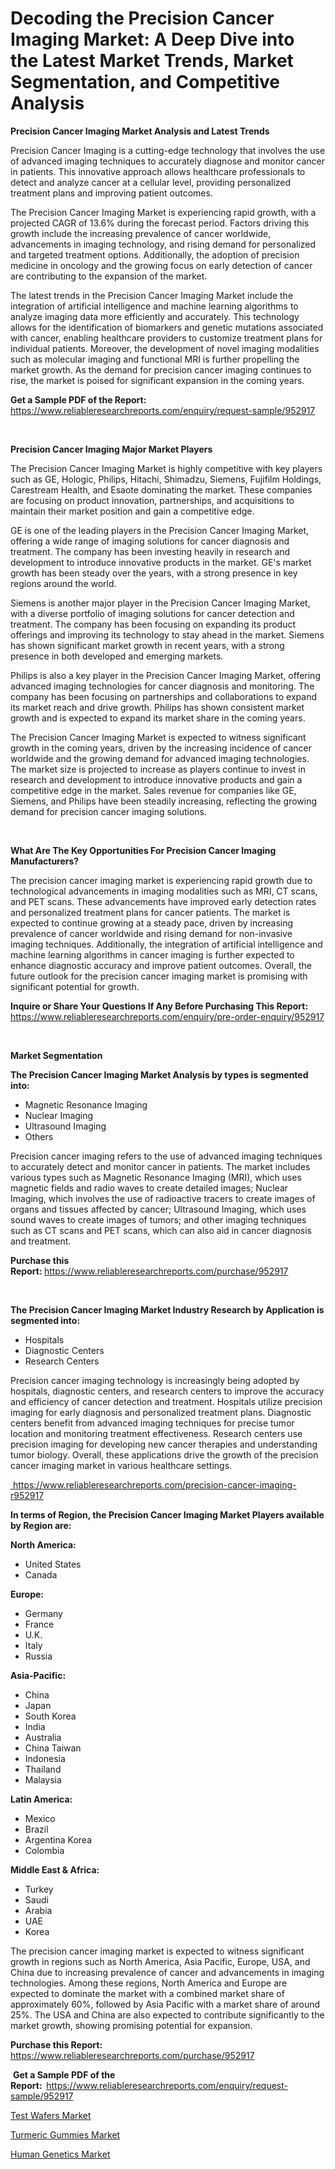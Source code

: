 <p><h1>Decoding the Precision Cancer Imaging Market: A Deep Dive into the Latest Market Trends, Market Segmentation, and Competitive Analysis</h1></p><p><strong>Precision Cancer Imaging Market Analysis and Latest Trends</strong></p>
<p><p>Precision Cancer Imaging is a cutting-edge technology that involves the use of advanced imaging techniques to accurately diagnose and monitor cancer in patients. This innovative approach allows healthcare professionals to detect and analyze cancer at a cellular level, providing personalized treatment plans and improving patient outcomes.</p><p>The Precision Cancer Imaging Market is experiencing rapid growth, with a projected CAGR of 13.6% during the forecast period. Factors driving this growth include the increasing prevalence of cancer worldwide, advancements in imaging technology, and rising demand for personalized and targeted treatment options. Additionally, the adoption of precision medicine in oncology and the growing focus on early detection of cancer are contributing to the expansion of the market.</p><p>The latest trends in the Precision Cancer Imaging Market include the integration of artificial intelligence and machine learning algorithms to analyze imaging data more efficiently and accurately. This technology allows for the identification of biomarkers and genetic mutations associated with cancer, enabling healthcare providers to customize treatment plans for individual patients. Moreover, the development of novel imaging modalities such as molecular imaging and functional MRI is further propelling the market growth. As the demand for precision cancer imaging continues to rise, the market is poised for significant expansion in the coming years.</p></p>
<p><strong>Get a Sample PDF of the Report:&nbsp;</strong> <a href="https://www.reliableresearchreports.com/enquiry/request-sample/952917">https://www.reliableresearchreports.com/enquiry/request-sample/952917</a></p>
<p>&nbsp;</p>
<p><strong>Precision Cancer Imaging Major Market Players</strong></p>
<p><p>The Precision Cancer Imaging Market is highly competitive with key players such as GE, Hologic, Philips, Hitachi, Shimadzu, Siemens, Fujifilm Holdings, Carestream Health, and Esaote dominating the market. These companies are focusing on product innovation, partnerships, and acquisitions to maintain their market position and gain a competitive edge.</p><p>GE is one of the leading players in the Precision Cancer Imaging Market, offering a wide range of imaging solutions for cancer diagnosis and treatment. The company has been investing heavily in research and development to introduce innovative products in the market. GE's market growth has been steady over the years, with a strong presence in key regions around the world.</p><p>Siemens is another major player in the Precision Cancer Imaging Market, with a diverse portfolio of imaging solutions for cancer detection and treatment. The company has been focusing on expanding its product offerings and improving its technology to stay ahead in the market. Siemens has shown significant market growth in recent years, with a strong presence in both developed and emerging markets.</p><p>Philips is also a key player in the Precision Cancer Imaging Market, offering advanced imaging technologies for cancer diagnosis and monitoring. The company has been focusing on partnerships and collaborations to expand its market reach and drive growth. Philips has shown consistent market growth and is expected to expand its market share in the coming years.</p><p>The Precision Cancer Imaging Market is expected to witness significant growth in the coming years, driven by the increasing incidence of cancer worldwide and the growing demand for advanced imaging technologies. The market size is projected to increase as players continue to invest in research and development to introduce innovative products and gain a competitive edge in the market. Sales revenue for companies like GE, Siemens, and Philips have been steadily increasing, reflecting the growing demand for precision cancer imaging solutions.</p></p>
<p>&nbsp;</p>
<p><strong>What Are The Key Opportunities For Precision Cancer Imaging Manufacturers?</strong></p>
<p><p>The precision cancer imaging market is experiencing rapid growth due to technological advancements in imaging modalities such as MRI, CT scans, and PET scans. These advancements have improved early detection rates and personalized treatment plans for cancer patients. The market is expected to continue growing at a steady pace, driven by increasing prevalence of cancer worldwide and rising demand for non-invasive imaging techniques. Additionally, the integration of artificial intelligence and machine learning algorithms in cancer imaging is further expected to enhance diagnostic accuracy and improve patient outcomes. Overall, the future outlook for the precision cancer imaging market is promising with significant potential for growth.</p></p>
<p><strong>Inquire or Share Your Questions If Any Before Purchasing This Report:</strong> <a href="https://www.reliableresearchreports.com/enquiry/pre-order-enquiry/952917">https://www.reliableresearchreports.com/enquiry/pre-order-enquiry/952917</a></p>
<p>&nbsp;</p>
<p><strong>Market Segmentation</strong></p>
<p><strong>The Precision Cancer Imaging Market Analysis by types is segmented into:</strong></p>
<p><ul><li>Magnetic Resonance Imaging</li><li>Nuclear Imaging</li><li>Ultrasound Imaging</li><li>Others</li></ul></p>
<p><p>Precision cancer imaging refers to the use of advanced imaging techniques to accurately detect and monitor cancer in patients. The market includes various types such as Magnetic Resonance Imaging (MRI), which uses magnetic fields and radio waves to create detailed images; Nuclear Imaging, which involves the use of radioactive tracers to create images of organs and tissues affected by cancer; Ultrasound Imaging, which uses sound waves to create images of tumors; and other imaging techniques such as CT scans and PET scans, which can also aid in cancer diagnosis and treatment.</p></p>
<p><strong>Purchase this Report:&nbsp;</strong><a href="https://www.reliableresearchreports.com/purchase/952917">https://www.reliableresearchreports.com/purchase/952917</a></p>
<p>&nbsp;</p>
<p><strong>The Precision Cancer Imaging Market Industry Research by Application is segmented into:</strong></p>
<p><ul><li>Hospitals</li><li>Diagnostic Centers</li><li>Research Centers</li></ul></p>
<p><p>Precision cancer imaging technology is increasingly being adopted by hospitals, diagnostic centers, and research centers to improve the accuracy and efficiency of cancer detection and treatment. Hospitals utilize precision imaging for early diagnosis and personalized treatment plans. Diagnostic centers benefit from advanced imaging techniques for precise tumor location and monitoring treatment effectiveness. Research centers use precision imaging for developing new cancer therapies and understanding tumor biology. Overall, these applications drive the growth of the precision cancer imaging market in various healthcare settings.</p></p>
<p><a href="https://www.reliableresearchreports.com/precision-cancer-imaging-r952917">&nbsp;https://www.reliableresearchreports.com/precision-cancer-imaging-r952917</a></p>
<p><strong>In terms of Region, the Precision Cancer Imaging Market Players available by Region are:</strong></p>
<p>
    <p> <strong> North America: </strong>
        <ul>
            <li>United States</li>
            <li>Canada</li>
        </ul>
        </p> 
    <p> <strong> Europe: </strong>
        <ul>
            <li>Germany</li>
            <li>France</li>
            <li>U.K.</li>
            <li>Italy</li>
            <li>Russia</li>
        </ul>
        </p> 
    <p> <strong> Asia-Pacific: </strong>
        <ul>
            <li>China</li>
            <li>Japan</li>
            <li>South Korea</li>
            <li>India</li>
            <li>Australia</li>
            <li>China Taiwan</li>
            <li>Indonesia</li>
            <li>Thailand</li>
            <li>Malaysia</li>
        </ul>
        </p> 
    <p> <strong> Latin America: </strong>
        <ul>
            <li>Mexico</li>
            <li>Brazil</li>
            <li>Argentina Korea</li>
            <li>Colombia</li>
        </ul>
        </p> 
    <p> <strong> Middle East & Africa: </strong>
        <ul>
            <li>Turkey</li>
            <li>Saudi</li>
            <li>Arabia</li>
            <li>UAE</li>
            <li>Korea</li>
        </ul>
    </p>
    </p>
<p><p>The precision cancer imaging market is expected to witness significant growth in regions such as North America, Asia Pacific, Europe, USA, and China due to increasing prevalence of cancer and advancements in imaging technologies. Among these regions, North America and Europe are expected to dominate the market with a combined market share of approximately 60%, followed by Asia Pacific with a market share of around 25%. The USA and China are also expected to contribute significantly to the market growth, showing promising potential for expansion.</p></p>
<p><strong>Purchase this Report: </strong><a href="https://www.reliableresearchreports.com/purchase/952917">https://www.reliableresearchreports.com/purchase/952917</a></p>
<p>&nbsp;<strong>Get a Sample PDF of the Report:&nbsp;&nbsp;</strong><a href="https://www.reliableresearchreports.com/enquiry/request-sample/952917">https://www.reliableresearchreports.com/enquiry/request-sample/952917</a></p>
<p><strong></strong></p>
<p><p><a href="https://www.linkedin.com/pulse/test-wafers-market-outlook-industry-overview-forecast-2024-2031-mesge?trackingId=Fsx7HFRAajAgok4NLt0v%2Bg%3D%3D">Test Wafers Market</a></p><p><a href="https://www.linkedin.com/pulse/turmeric-gummies-market-comprehensive-assessment-type-application-tc0xe?trackingId=u0f6eYpoUgvqEpn9eJlKMQ%3D%3D">Turmeric Gummies Market</a></p><p><a href="https://github.com/sofayahoo2023/Market-Research-Report-List-4/blob/main/human-genetics-market.md">Human Genetics Market</a></p></p>